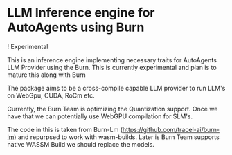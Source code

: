 # LLM Inference engine for AutoAgents using Burn

! Experimental

This is an inference engine implementing necessary traits for AutoAgents LLM Provider using the Burn.
This is currently experimental and plan is to mature this along with Burn

The package aims to be a cross-compile capable LLM provider to run LLM's on WebGpu, CUDA, RoCm etc.

Currently, the Burn Team is optimizing the Quantization support. Once we have that we can potentially use WebGPU
compilation for SLM's.

The code in this is taken from Burn-Lm (https://github.com/tracel-ai/burn-lm) and repurpsed to work with wasm-builds.
Later is Burn Team supports native WASSM Build we should replace the models.